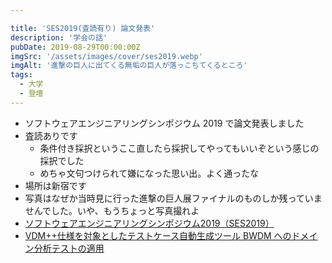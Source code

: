```yaml
---

title: 'SES2019(査読有り) 論文発表'
description: '学会の話'
pubDate: 2019-08-29T00:00:00Z
imgSrc: '/assets/images/cover/ses2019.webp'
imgAlt: '進撃の巨人に出てくる無垢の巨人が落っこちてくるところ'
tags:
  - 大学
  - 登壇
---
```


- ソフトウェアエンジニアリングシンポジウム 2019 で論文発表しました
- 査読ありです
  - 条件付き採択というここ直したら採択してやってもいいぞという感じの採択でした
  - めちゃ文句つけられて嫌になった思い出。よく通ったな
- 場所は新宿です
- 写真はなぜか当時見に行った進撃の巨人展ファイナルのものしか残っていませんでした。いや、もうちょっと写真撮れよ
- [ソフトウェアエンジニアリングシンポジウム2019（SES2019）](https://ses.sigse.jp/2019/)
- [VDM++仕様を対象としたテストケース自動生成ツール BWDM へのドメイン分析テストの適用](https://cir.nii.ac.jp/crid/1050292572094432640)

